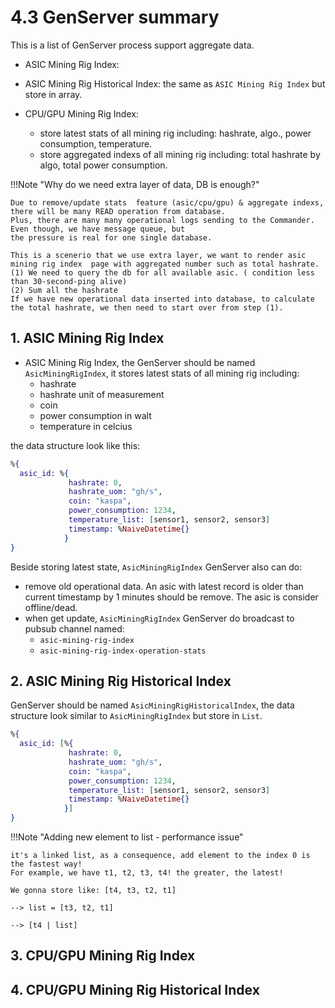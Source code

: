 # 4.3 GenServer summary
This is a list of GenServer process support aggregate data.

- ASIC Mining Rig Index:


- ASIC Mining Rig Historical Index: the same as `ASIC Mining Rig Index` but store in array.


- CPU/GPU Mining Rig Index:
    - store latest stats of all mining rig including: hashrate, algo., power consumption, temperature.
    - store aggregated indexs of all mining rig including: total hashrate by algo, total power consumption.


!!!Note "Why do we need extra layer of data, DB is enough?"

    Due to remove/update stats  feature (asic/cpu/gpu) & aggregate indexs, there will be many READ operation from database.
    Plus, there are many many operational logs sending to the Commander. Even though, we have message queue, but
    the pressure is real for one single database.

    This is a scenerio that we use extra layer, we want to render asic mining rig index  page with aggregated number such as total hashrate.
    (1) We need to query the db for all available asic. ( condition less than 30-second-ping alive)
    (2) Sum all the hashrate
    If we have new operational data inserted into database, to calculate the total hashrate, we then need to start over from step (1).



## 1. ASIC Mining Rig Index
- ASIC Mining Rig Index, the GenServer should be named `AsicMiningRigIndex`, it stores latest stats of all mining rig including:
    - hashrate
    - hashrate unit of measurement
    - coin
    - power consumption in walt
    - temperature in celcius

the data structure look like this:

```elixir
%{
  asic_id: %{
             hashrate: 0,
             hashrate_uom: "gh/s",
             coin: "kaspa",
             power_consumption: 1234,
             temperature_list: [sensor1, sensor2, sensor3]
             timestamp: %NaiveDatetime{}
            }
}
```

Beside storing latest state, `AsicMiningRigIndex` GenServer also can do:

- remove old operational data. An asic with latest record is older than current timestamp by 1 minutes should be remove. The asic is consider offline/dead.
- when get update, `AsicMiningRigIndex` GenServer do broadcast to pubsub channel named:
  - `asic-mining-rig-index`
  - `asic-mining-rig-index-operation-stats`

## 2. ASIC Mining Rig Historical Index
GenServer should be named `AsicMiningRigHistoricalIndex`, the data structure look similar to `AsicMiningRigIndex` but store in `List`.



```elixir
%{
  asic_id: [%{
             hashrate: 0,
             hashrate_uom: "gh/s",
             coin: "kaspa",
             power_consumption: 1234,
             temperature_list: [sensor1, sensor2, sensor3]
             timestamp: %NaiveDatetime{}
            }]
}
```

!!!Note "Adding new element to list - performance issue"

    it's a linked list, as a consequence, add element to the index 0 is the fastest way!
    For example, we have t1, t2, t3, t4! the greater, the latest!

    We gonna store like: [t4, t3, t2, t1]

    --> list = [t3, t2, t1]

    --> [t4 | list]

## 3. CPU/GPU Mining Rig Index
## 4. CPU/GPU Mining Rig Historical Index
